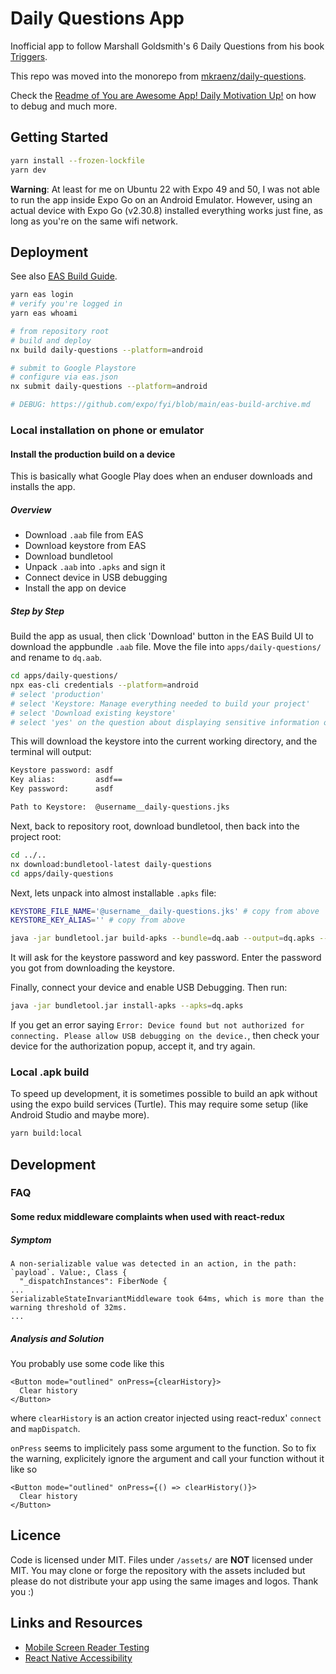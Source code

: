 # Daily Questions App

Inofficial app to follow Marshall Goldsmith's 6 Daily Questions from his book [Triggers](https://marshallgoldsmith.com/book-page-triggers/).

This repo was moved into the monorepo from [mkraenz/daily-questions](https://github.com/mkraenz/daily-questions).

Check the [Readme of You are Awesome App! Daily Motivation Up!](https://github.com/proSingularity/you-are-awesome-app) on how to debug and much more.

<!-- TODO rewrite for monorepo setup -->

## Getting Started

```sh
yarn install --frozen-lockfile
yarn dev
```

**Warning**: At least for me on Ubuntu 22 with Expo 49 and 50, I was not able to run the app inside Expo Go on an Android Emulator. However, using an actual device with Expo Go (v2.30.8) installed everything works just fine, as long as you're on the same wifi network.

## Deployment

See also [EAS Build Guide](https://docs.expo.dev/build/setup/).

```sh
yarn eas login
# verify you're logged in
yarn eas whoami

# from repository root
# build and deploy
nx build daily-questions --platform=android

# submit to Google Playstore
# configure via eas.json
nx submit daily-questions --platform=android

# DEBUG: https://github.com/expo/fyi/blob/main/eas-build-archive.md
```

### Local installation on phone or emulator

#### Install the production build on a device

This is basically what Google Play does when an enduser downloads and installs the app.

##### Overview

- Download `.aab` file from EAS
- Download keystore from EAS
- Download bundletool
- Unpack `.aab` into `.apks` and sign it
- Connect device in USB debugging
- Install the app on device

##### Step by Step

Build the app as usual, then click 'Download' button in the EAS Build UI to download the appbundle `.aab` file. Move the file into `apps/daily-questions/` and rename to `dq.aab`.

```sh
cd apps/daily-questions/
npx eas-cli credentials --platform=android
# select 'production'
# select 'Keystore: Manage everything needed to build your project'
# select 'Download existing keystore'
# select 'yes' on the question about displaying sensitive information of the android keystore
```

This will download the keystore into the current working directory, and the terminal will output:

```txt
Keystore password: asdf
Key alias:         asdf==
Key password:      asdf

Path to Keystore:  @username__daily-questions.jks
```

Next, back to repository root, download bundletool, then back into the project root:

```sh
cd ../..
nx download:bundletool-latest daily-questions
cd apps/daily-questions
```

Next, lets unpack into almost installable `.apks` file:

```sh
KEYSTORE_FILE_NAME='@username__daily-questions.jks' # copy from above
KEYSTORE_KEY_ALIAS='' # copy from above

java -jar bundletool.jar build-apks --bundle=dq.aab --output=dq.apks --mode=universal --ks=$KEYSTORE_FILE_NAME --ks-key-alias=$KEYSTORE_KEY_ALIAS
```

It will ask for the keystore password and key password. Enter the password you got from downloading the keystore.

Finally, connect your device and enable USB Debugging. Then run:

```sh
java -jar bundletool.jar install-apks --apks=dq.apks
```

If you get an error saying `Error: Device found but not authorized for connecting. Please allow USB debugging on the device.`, then check your device for the authorization popup, accept it, and try again.

### Local .apk build

To speed up development, it is sometimes possible to build an apk without using the expo build services (Turtle). This may require some setup (like Android Studio and maybe more).

```sh
yarn build:local
```

## Development

### FAQ

#### Some redux middleware complaints when used with react-redux

##### Symptom

```log
A non-serializable value was detected in an action, in the path: `payload`. Value:, Class {
  "_dispatchInstances": FiberNode {
...
SerializableStateInvariantMiddleware took 64ms, which is more than the warning threshold of 32ms.
...
```

##### Analysis and Solution

You probably use some code like this

```tsx
<Button mode="outlined" onPress={clearHistory}>
  Clear history
</Button>
```

where `clearHistory` is an action creator injected using react-redux' `connect` and `mapDispatch`.

`onPress` seems to implicitely pass some argument to the function. So to fix the warning, explicitely ignore the argument and call your function without it like so

```tsx
<Button mode="outlined" onPress={() => clearHistory()}>
  Clear history
</Button>
```

## Licence

Code is licensed under MIT. Files under `/assets/` are **NOT** licensed under MIT. You may clone or forge the repository with the assets included but please do not distribute your app using the same images and logos. Thank you :)

## Links and Resources

- [Mobile Screen Reader Testing](https://scottvinkle.me/blogs/work/mobile-screen-reader-testing)
- [React Native Accessibility](https://www.shopify.com/partners/blog/react-native-accessibility)
